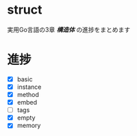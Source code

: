# struct
実用Go言語の3章 ***構造体*** の進捗をまとめます

# 進捗
- [x] basic
- [x] instance
- [x] method
- [x] embed
- [ ] tags
- [x] empty
- [x] memory